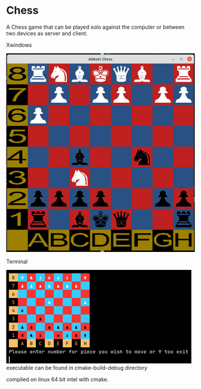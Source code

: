 # Chess

A Chess game that can be played solo against the computer or between two devices as server and client.

Xwindows


![This is an image](https://github.com/matthewJamesAbbott/Chess/blob/master/ChessWindow.png)


Terminal


![This is an image](https://github.com/matthewJamesAbbott/Chess/blob/bd3f1cef25c8cccd0c85fb408daf26480bd0f984/chess%20logo.png)
executable can be found in cmake-build-debug directory

compiled on linux 64 bit intel with cmake.

